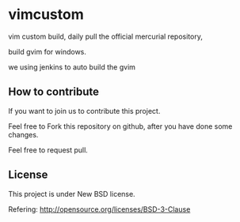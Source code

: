 vimcustom
=========

vim custom build, daily pull the official mercurial repository, 

build gvim for windows.


we using jenkins to auto build the gvim


How to contribute
-----------------

If you want to join us to contribute this project. 

Feel free to Fork this repository on github, after you have done some changes.

Feel free to request pull.

License
----------

This project is under New BSD license.

Refering: http://opensource.org/licenses/BSD-3-Clause

